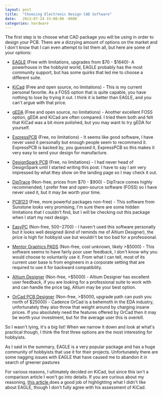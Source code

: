 ```yaml
---
layout: post
title:  "Choosing Electronic Design CAD Software"
date:   2013-07-24 15:00:00 -0600
categories: hardware
---
```


The first step is to choose what CAD package you will be using in order
to design your PCB. There are a dizzying amount of options on the market
and I don't know that I can even attempt to list them all, but here are
some of your options:

- [EAGLE](1) (Free with limitations, upgrades from $70 - $1640)- A
powerhouse in the hobbyist world, EAGLE probably has the most community
support, but has some quirks that led me to choose a different suite.

- [KiCad](1) (Free and open source, no limitations) - This is my current
personal favorite. As a FOSS option that is quite capable, you have
nothing to lose by trying it out. I think it is better than EAGLE, and
you can't argue with that price.

- [gEDA](1) (Free and open source, no limitations) - Another excellent
FOSS option, gEDA and KiCad are often compared. I tried them both and
felt that KiCad was a bit more polished, but you may want to try gEDA
for yourself.

- [ExpressPCB](1) (Free, no limitations) - It seems like good software,
I have never used it personally but enough people seem to recommend it.
ExpressPCB is backed by, you guessed it, ExpressPCB so this makes it
very easy to send your design for manufacture.

- [DesignSpark PCB](1) (Free, no limitations) - I had never head of
DesignSpark until I started writing this post. I have to say I am very
impressed by what they show on the landing page so I may check it out.

- [DipTrace](1) (Non-free, prices from $70 - $900) - DipTrace comes
highly recommended, I prefer free and open-source software (FOSS) so I
have never used it, but it may be worth your time.

- [PCB123](1) (Free, more powerful packages non-free) - This software
from Sunstone looks very promising, I'm sure there are some hidden
limitations that I couldn't find, but I will be checking out this
package when I start my next design.

- [EasyPC](1) (Non-free, $500-$2700) - I haven't used this software
personally but it looks well designed (kind of reminds me of Altium
Designer), the price is high for hobbyist use but wouldn't be too bad
for a professional.

- [Mentor Graphics PADS](1) (Non-free, cost unknown, likely &gt;$5000) -
This software seems to have fairly poor user feedback, I don't know why
you would choose to voluntarily use it. From what I can tell, most of
its current user base is from engineers in a corporate setting that are
required to use it for backward compatibility.

- [Altium Designer](1) (Non-free, &gt;$5000) - Altium Designer has
excellent user feedback, if you are looking for a professional suite to
work with and can handle the price tag, Altium may be your best option.

- [OrCad PCB Designer](1) (Non-free, &gt;$5000, upgrade path can push
you north of $25000) - Cadence OrCad is a behemoth in the EDA industry,
unfortunately they also throw that weight around by charging insane
prices. If you absolutely need the features offered by OrCad then it may
be worth your investment, but for the average user this is overkill.

So I wasn't lying, it's a big list! When we narrow it down and look at
what's practical though, I think the first three options are the most
interesting for hobbyists.

As I said in the summary, EAGLE is a very popular package and has a huge
community of hobbyists that use it for their projects. Unfortunately
there are some nagging issues with EAGLE that have caused me to abandon
it in search of greener pastures

For various reasons, I ultimately decided on KiCad, but since this isn't a comparison article I won't go into details. If you are curious about my reasoning, <a href="http://www.bigmessowires.com/2010/05/03/eagle-vs-kicad/">this article </a>does a good job of highlighting what I didn't like about EAGLE, though I don't fully agree with his assessment of KiCad.


[1]: http://www.cadence.com/products/orcad/orcad_pcb_designer/pages/default.aspx
[1]: http://www.altium.com/en/products/altium-designer/purchasing-options
[1]: http://www.mentor.com/pcb/pads/overview/
[1]: http://www.numberone.com/easypc.asp
[1]: http://www.sunstone.com/pcb123.aspx
[1]: http://www.diptrace.com/
[1]: http://www.designspark.com/eng/page/designspark-pcb-home-page
[1]: http://www.expresspcb.com/index.htm
[1]: http://www.gpleda.org/
[1]: http://www.kicad-pcb.org/
[1]: http://www.cadsoftusa.com/eagle-pcb-design-software/